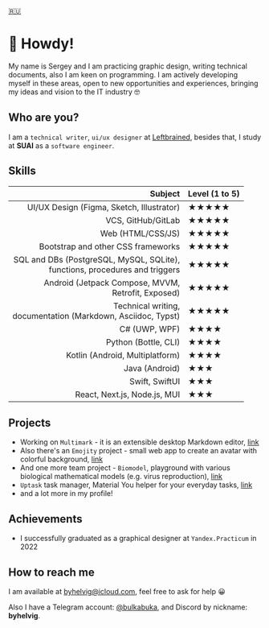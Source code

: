 [🇷🇺](README.md)

# :wave: Howdy!

My name is Sergey and I am practicing graphic design, writing technical documents, also I am keen on programming. 
I am actively developing myself in these areas, open to new opportunities and experiences, bringing my ideas and vision to the IT industry :nerd_face:

## Who are you?

I am a `technical writer`, `ui/ux designer` at [Leftbrained](https://www.leftbrained.space), besides that, I study at **SUAI** as a `software engineer`.

## Skills

| Subject | Level (1 to 5) |
| ---: | :--- |
| UI/UX Design (Figma, Sketch, Illustrator) | ★★★★★ |
| VCS, GitHub/GitLab | ★★★★★ |
| Web (HTML/CSS/JS) | ★★★★★ |
| Bootstrap and other CSS frameworks | ★★★★★ |
| SQL and DBs (PostgreSQL, MySQL, SQLite), <br/> functions, procedures and triggers | ★★★★★ |
| Android (Jetpack Compose, MVVM, <br/> Retrofit, Exposed) | ★★★★★ |
| Technical writing, <br/> documentation (Markdown, Asciidoc, Typst) | ★★★★★ |
| C# (UWP, WPF) | ★★★★ |
| Python (Bottle, CLI) | ★★★★ |
| Kotlin (Android, Multiplatform) | ★★★★ |
| Java (Android) | ★★★ |
| Swift, SwiftUI | ★★★ |
| React, Next.js, Node.js, MUI | ★★★ |

## Projects

* Working on `Multimark` - it is an extensible desktop Markdown editor, [link](https://github.com/Leftbrained-Inc/multimark)
* Also there's an `Emojity` project - small web app to create an avatar with colorful background, [link](https://github.com/bulkabuka/Emojity)
* And one more team project - `Biomodel`, playground with various biological mathematical models (e.g. virus reproduction), [link](https://github.com/bulkabuka/Biomodel)
* `Uptask` task manager, Material You helper for your everyday tasks, [link](https://github.com/bulkabuka/uptask)
* and a lot more in my profile!

## Achievements

* I successfully graduated as a graphical designer at `Yandex.Practicum` in 2022

## How to reach me

I am available at byhelvig@icloud.com, feel free to ask for help :grinning:

Also I have a Telegram account: [@bulkabuka](bulkabuka.t.me), and Discord by nickname: **byhelvig**.
